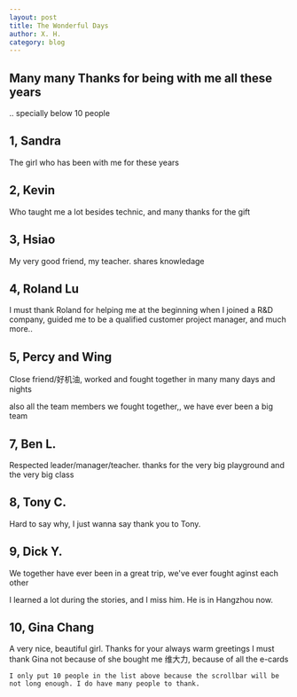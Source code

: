 ```yaml
---
layout: post
title: The Wonderful Days
author: X. H.
category: blog
---
```



## Many many Thanks for being with me all these years

.. specially below 10 people

## 1, Sandra

The girl who has been with me for these years

## 2, Kevin

Who taught me a lot besides technic, and many thanks for the gift

## 3, Hsiao

My very good friend, my teacher. shares knowledage

## 4, Roland Lu

I must thank Roland for helping me at the beginning when I joined a R&D company, guided me to be a qualified customer project manager, and much more..

## 5, Percy and Wing

Close friend/好机油, worked and fought together in many many days and nights

also all the team members we fought together,, we have ever been a big team

## 7, Ben L.

Respected leader/manager/teacher. thanks for the very big playground and the very big class

## 8, Tony C.

Hard to say why, I just wanna say thank you to Tony.

## 9, Dick Y.

We together have ever been in a great trip, we've ever fought aginst each other

I learned a lot during the stories, and I miss him. He is in Hangzhou now.

## 10, Gina Chang

A very nice, beautiful girl. Thanks for your always warm greetings
I must thank Gina not because of she bought me 维大力, because of all the e-cards

```
I only put 10 people in the list above because the scrollbar will be
not long enough. I do have many people to thank.
```
